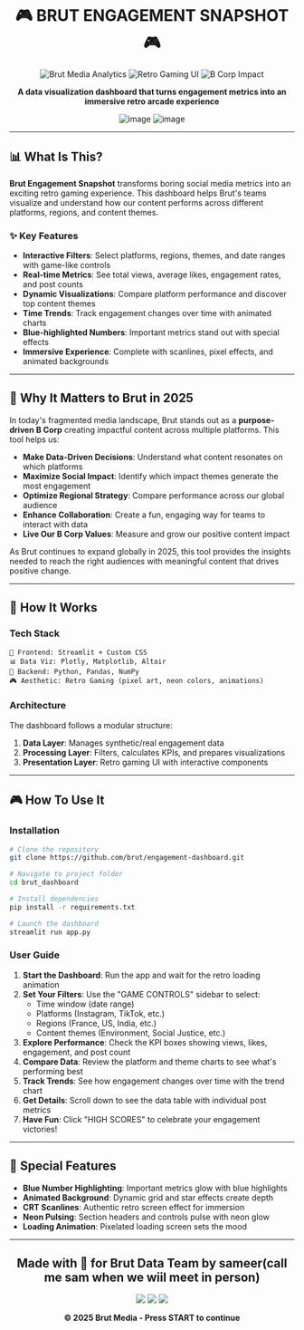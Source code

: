 <div align="center">

# 🎮 BRUT ENGAGEMENT SNAPSHOT 🎮

<img src="https://img.shields.io/badge/BRUT-Media%20Analytics-39ff14?style=for-the-badge" alt="Brut Media Analytics"/>
<img src="https://img.shields.io/badge/Retro-Gaming%20UI-ff00ff?style=for-the-badge" alt="Retro Gaming UI"/>
<img src="https://img.shields.io/badge/B%20Corp-Impact%20Values-00ffff?style=for-the-badge" alt="B Corp Impact"/>

**A data visualization dashboard that turns engagement metrics into an immersive retro arcade experience**

![image](https://github.com/user-attachments/assets/aed95baa-4563-4b0d-a87b-eefe94650e87)
![image](https://github.com/user-attachments/assets/3204414d-3275-4b1b-9b67-61c658a559d2)


</div>

---

## 📊 What Is This?

**Brut Engagement Snapshot** transforms boring social media metrics into an exciting retro gaming experience. This dashboard helps Brut's teams visualize and understand how our content performs across different platforms, regions, and content themes.

### ✨ Key Features

- **Interactive Filters**: Select platforms, regions, themes, and date ranges with game-like controls
- **Real-time Metrics**: See total views, average likes, engagement rates, and post counts
- **Dynamic Visualizations**: Compare platform performance and discover top content themes
- **Time Trends**: Track engagement changes over time with animated charts
- **Blue-highlighted Numbers**: Important metrics stand out with special effects
- **Immersive Experience**: Complete with scanlines, pixel effects, and animated backgrounds

---

## 🚀 Why It Matters to Brut in 2025

In today's fragmented media landscape, Brut stands out as a **purpose-driven B Corp** creating impactful content across multiple platforms. This tool helps us:

- **Make Data-Driven Decisions**: Understand what content resonates on which platforms
- **Maximize Social Impact**: Identify which impact themes generate the most engagement
- **Optimize Regional Strategy**: Compare performance across our global audience
- **Enhance Collaboration**: Create a fun, engaging way for teams to interact with data
- **Live Our B Corp Values**: Measure and grow our positive content impact

As Brut continues to expand globally in 2025, this tool provides the insights needed to reach the right audiences with meaningful content that drives positive change.

---

## 🧠 How It Works

### Tech Stack

```
📱 Frontend: Streamlit + Custom CSS
📊 Data Viz: Plotly, Matplotlib, Altair  
🐍 Backend: Python, Pandas, NumPy
🎮 Aesthetic: Retro Gaming (pixel art, neon colors, animations)
```

### Architecture

The dashboard follows a modular structure:

1. **Data Layer**: Manages synthetic/real engagement data
2. **Processing Layer**: Filters, calculates KPIs, and prepares visualizations
3. **Presentation Layer**: Retro gaming UI with interactive components

---

## 🎮 How To Use It

### Installation

```bash
# Clone the repository
git clone https://github.com/brut/engagement-dashboard.git

# Navigate to project folder
cd brut_dashboard

# Install dependencies
pip install -r requirements.txt

# Launch the dashboard
streamlit run app.py
```

### User Guide

1. **Start the Dashboard**: Run the app and wait for the retro loading animation
2. **Set Your Filters**: Use the "GAME CONTROLS" sidebar to select:
   - Time window (date range)
   - Platforms (Instagram, TikTok, etc.)
   - Regions (France, US, India, etc.)
   - Content themes (Environment, Social Justice, etc.)
3. **Explore Performance**: Check the KPI boxes showing views, likes, engagement, and post count
4. **Compare Data**: Review the platform and theme charts to see what's performing best
5. **Track Trends**: See how engagement changes over time with the trend chart
6. **Get Details**: Scroll down to see the data table with individual post metrics
7. **Have Fun**: Click "HIGH SCORES" to celebrate your engagement victories!

---

## 👾 Special Features

- **Blue Number Highlighting**: Important metrics glow with blue highlights
- **Animated Background**: Dynamic grid and star effects create depth
- **CRT Scanlines**: Authentic retro screen effect for immersion
- **Neon Pulsing**: Section headers and controls pulse with neon glow
- **Loading Animation**: Pixelated loading screen sets the mood

---

<div align="center">

## Made with 💙 for Brut Data Team by sameer(call me sam when we wiil meet in person)

<img src="https://img.shields.io/badge/Streamlit-FF4B4B?style=for-the-badge&logo=Streamlit&logoColor=white">
<img src="https://img.shields.io/badge/Python-3776AB?style=for-the-badge&logo=python&logoColor=white">
<img src="https://img.shields.io/badge/Plotly-239120?style=for-the-badge&logo=plotly&logoColor=white">

**© 2025 Brut Media - Press START to continue**

</div>
